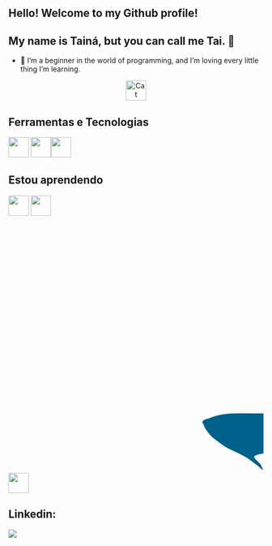 ## Hello! Welcome to my Github profile!
## My name is Tainá, but you can call me Tai. 👋

- 🌱 I’m a beginner in the world of programming, and I’m loving every little thing I’m learning.

<p align="center">
    <img src="https://media.tenor.com/ea9b1f933f69e6fe35a3fe180d6c94b6/tenor.gif" alt="Cat typing on a laptop" width="40" height="40"/>
</p>

## Ferramentas e Tecnologias

<img loading="lazy" src="https://cdn.jsdelivr.net/gh/devicons/devicon/icons/git/git-original.svg" width="40" height="40"/> <img src="https://cdn.jsdelivr.net/gh/devicons/devicon@latest/icons/mysql/mysql-original.svg" width="40" height="40"/><img src="https://cdn.jsdelivr.net/gh/devicons/devicon@latest/icons/javascript/javascript-original.svg" width="40" height="40"/>
                

## Estou aprendendo

<img loading="lazy" src="https://cdn.jsdelivr.net/gh/devicons/devicon/icons/java/java-original.svg" width="40" height="40"/> <img loading="lazy" src="https://cdn.jsdelivr.net/gh/devicons/devicon/icons/linux/linux-original.svg" width="40" height="40"/> 
            <svg viewBox="0 0 128 128">
            <path fill="#00618A" d="M117.688 98.242c-6.973-.191-12.297.461-16.852 2.379-1.293.547-3.355.559-3.566 2.18.711.746.82 1.859 1.387 2.777 1.086 1.754 2.922 4.113 4.559 5.352 1.789 1.348 3.633 2.793 5.551 3.961 3.414 2.082 7.223 3.27 10.504 5.352 1.938 1.23 3.859 2.777 5.75 4.164.934.684 1.563 1.75 2.773 2.18v-.195c-.637-.812-.801-1.93-1.387-2.777l-2.578-2.578c-2.52-3.344-5.719 -6,281-9,117-8,719-2,711-1,949-8,781-4,578-9,91-7,73l-0,199-0,199c1,922-0,219 4,172-0,914 5,949-1,391 2,98-0,797 5,645-0,59 8.719-1.387l4.164-1.187v-.793c-1.555-1.594-2.664-3.707-4.359-5.152-4.441-3.781-9.285-7.555-14.273-10.703-2.766-1.746-6.18 4-2.883-9.117-4.363-.988-.496-2.719-.758-3.371-1.586-1.539-1.961-2.379-4.449-3.566- 6.738-2.488-4.793-4.93-10.023-7.137-15.066-1.504-3.437-2.484-6.828-4.359-9.91-9-14.797-18.687-23.73-33.695-32.508-3.195-1 .867-7.039-2.605-11.102-3.57l-6.543-.395c-1.332-.555-2.715-2.184-3.965-2.977C16.977 3,52 4,223-3,312,539 5,672-1,785 11,34 4,016 16,871 6,09 19,746c1,457 2,012 3,32 4,273 4,359 6,539,688 1,492,805 2,984 91 4,559 1,438 3,883 2,695 8,109 4,559 11,695,941 1,816 1,98 3,727 3,172 5,352.727,996 1,98 1,438 2,18 2,973-1,227 1,715-1,297 4,375-1,984 6,543-3,098 9,77-1,926 21,91 2,578 29,137 1,383 2,223 4,641 6,98 9,117 5,156 3,918-1,598 3,043-6,5 39 4.164-10.902.254-.988.098-1.715.594-2.379v.199l3.57 7.133c2.641 4.254 7.324 8.699 11.297 11.699 2.059 1.555 3.68 4.242 6.344 5.152v-.199h-.199c-.516-.805-1.324-1.137-1.98-1.781-1.551-1.523-3.277-3.414-4.559-5.156-3.613-4.902-6.805-10.27-9.711-15.855-1.391-2.668-2.598-5.609-3.77-8.324-.453-1.047-.445-2.633-1.387-3.172-1.281 1.988-3.172 3.598-4.164 5.945-1.582 3,754-1,789 8,336-2,375 3.191.59-1.836 3.262-7.617 2.18-9.316-.516-1.691-2.219-2.672-3.172-3.965-1.18-1.598-2.355-3.703-3.172-5.551-2.125-4.805-3.113-10.203-5.352-15.062-1. 07-2.324-2.875-4.676-4.359-6.738-1.645-2.289-3.484-3.977-4.758-6.742-.453-.984-1.066-2.559-.398-3.566.215-.684.516-.969 1,191-1,191 1,148-,887 4,352,297 5,547,793 3,18 1,32 5,832 2,578 8,527 4,363 1,289,855 2,598 2,512 4,16 2,973h1,785c2,789. 641 5.914.195 8.523.988 4.609 1.402 8.738 3.582 12.488 5.949 11.422 7.215 20.766 17.48 27.156 29.734 1.027 1.973 1.473 3,852 2,379 5,945 1,824 4,219 4,125 8,559 5,941 12,688 1,816 4,113 3,582 8,27 6,148 11,695 1,348 1,801 6,551 2,766 8,918 0,766 1,66,699 4,379 1,43 5,949 2,379 3 1,809 5,906 3,965 8,723 5,945 1,402,992 5,73 3,168 5,945 4.957zm-88.605-75.52c-1.453-.027-2.48.156-3.566.395v.199h.195c.695 1.422 1.918 2.34 2.777 3.566l1.98 4.164.199-.195c1.227-.867 1.789-2.25 1.781-4.363-.492-.52-.562-1.164-.992-1.785-.562-.824-1.66-1.289-2.375-1.98zm0 0"></path>
            </svg><img src="https://cdn.jsdelivr.net/gh/devicons/devicon@latest/icons/mysql/mysql-original.svg" width="40" height="40"/>
          
          

           
## Linkedin:

<div>
    <a href="https://www.linkedin.com/in/tainaflima" target="_blank"><img src="https://img.shields.io/badge/LinkedIn-0077B5?style=for-the-badge&logo=linkedin&logoColor=white" target="_blank"></a>
</div>

<!--
**TainaFLima/TainaFlima** is a ✨ _special_ ✨ repository because its `README.md` (this file) appears on your GitHub profile.

Here are some ideas to get you started:

- 🔭 I’m currently working on ...
- 🌱 I’m currently learning ...
- 👯 I’m looking to collaborate on ...
- 🤔 I’m looking for help with ...
- 💬 Ask me about ...
- 📫 How to reach me: ...
- 😄 Pronouns: ...
- ⚡ Fun fact: ...
-->

            
